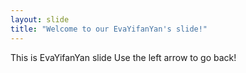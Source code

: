 ```yaml
---
layout: slide
title: "Welcome to our EvaYifanYan's slide!"
---
```

This is EvaYifanYan slide
Use the left arrow to go back!